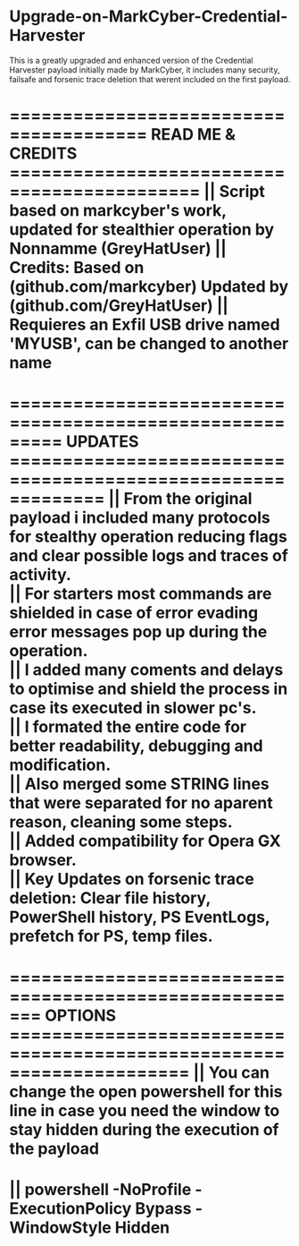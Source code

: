 # Upgrade-on-MarkCyber-Credential-Harvester
This is a greatly upgraded and enhanced version of the Credential Harvester payload initially made by MarkCyber, it includes many security, failsafe and forsenic trace deletion that werent included on the first payload.

======================================= READ ME & CREDITS ============================================
|| Script based on **markcyber's** work, updated for stealthier operation by **Nonnamme** (GreyHatUser)
|| Credits: **Based** on (github.com/markcyber) **Updated** by (github.com/GreyHatUser)
|| **Requieres** an Exfil USB drive named 'MYUSB', **can be changed** to another name
======================================================================================================

========================================================= UPDATES =============================================================
|| From the original payload i included many protocols for **stealthy operation** reducing flags and clear possible logs and traces of activity.   
|| For starters most commands are shielded in case  of error evading error messages pop up during the operation.             
|| I added many coments and delays to optimise and shield the process in case its executed in slower pc's.                   
|| I formated the entire code for better readability, debugging and modification.                                            
|| Also merged some STRING lines that were separated for no aparent reason, cleaning some steps.                             
|| Added compatibility for Opera GX browser.                                                                                 
|| Key Updates on forsenic trace deletion: Clear file history, PowerShell history, PS EventLogs, prefetch for PS, temp files.
===============================================================================================================================

======================================================= OPTIONS =====================================================================
|| You can change the open powershell for this line in case you need the window to stay hidden during the execution of the payload 
=====================================================================================================================================
||                             powershell -NoProfile -ExecutionPolicy Bypass -WindowStyle Hidden                                   
=====================================================================================================================================

